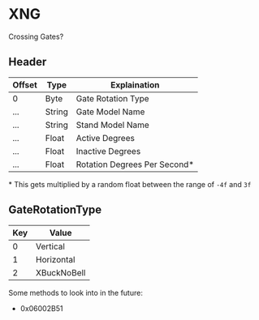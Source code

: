 # XNG

Crossing Gates?

## Header

| Offset | Type         | Explaination                 |
| ------ | ------------ | ---------------------------- |
| 0      | Byte         | Gate Rotation Type           |
| ...    | String       | Gate Model Name              |
| ...    | String       | Stand Model Name             |
| ...    | Float        | Active Degrees               |
| ...    | Float        | Inactive Degrees             |
| ...    | Float        | Rotation Degrees Per Second* |

\* This gets multiplied by a random float between the range of `-4f` and `3f`

## GateRotationType

| Key | Value                      |
| --- | -------------------------- |
| 0   | Vertical                   |
| 1   | Horizontal                 |
| 2   | XBuckNoBell                |

Some methods to look into in the future:
- 0x06002B51